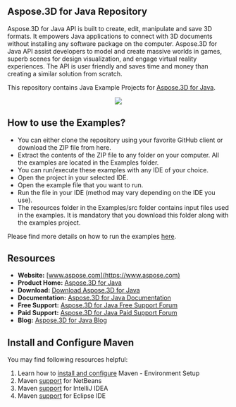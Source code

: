 ## Aspose.3D for Java Repository

Aspose.3D for Java API is built to create, edit, manipulate and save 3D formats. It empowers Java applications to connect with 3D documents without installing any software package on the computer. Aspose.3D for Java API assist developers to model and create massive worlds in games, superb scenes for design visualization, and engage virtual reality experiences. The API is user friendly and saves time and money than creating a similar solution from scratch.

This repository contains Java Example Projects for [Aspose.3D for Java](https://products.aspose.com/3d/java).
<p align="center">
  <a title="Download Examples ZIP" href="https://github.com/aspose-3d/Aspose.3D-for-Java/archive/master.zip">
	<img src="https://raw.github.com/AsposeExamples/java-examples-dashboard/master/images/downloadZip-Button-Large.png" />
  </a>
</p>

## How to use the Examples?

+ You can either clone the repository using your favorite GitHub client or download the ZIP file from here.
+ Extract the contents of the ZIP file to any folder on your computer. All the examples are located in the Examples folder.
+ You can run/execute these examples with any IDE of your choice.
+ Open the project in your selected IDE.
+ Open the example file that you want to run.
+ Run the file in your IDE (method may vary depending on the IDE you use).
+ The resources folder in the Examples/src folder contains input files used in the examples. It is mandatory that you download this folder along with the examples project.

Please find more details on how to run the examples [here](https://docs.aspose.com/display/3djava/How+to+Run+the+Examples).

## Resources

+ **Website:** [www.aspose.com](https://www.aspose.com)
+ **Product Home:** [Aspose.3D for Java](https://products.aspose.com/3d/java)
+ **Download:** [Download Aspose.3D for Java](https://repository.aspose.com/webapp/#/artifacts/browse/tree/General/repo/com/aspose/aspose-3d)
+ **Documentation:** [Aspose.3D for Java Documentation](https://docs.aspose.com/display/3djava/Home)
+ **Free Support:** [Aspose.3D for Java Free Support Forum](https://forum.aspose.com/c/3d)
+ **Paid Support:** [Aspose.3D for Java Paid Support Forum](https://helpdesk.aspose.com/)
+ **Blog:** [Aspose.3D for Java Blog](https://blog.aspose.com/category/aspose-products/aspose-3d-product-family/)

## Install and Configure Maven

You may find following resources helpful:

1. Learn how to <a href="http://www.tutorialspoint.com/maven/maven_environment_setup.htm">install and configure</a> Maven - Environment Setup
2. Maven <a href="http://www.tutorialspoint.com/maven/maven_netbeans.htm">support</a> for NetBeans
3. Maven <a href="http://www.tutorialspoint.com/maven/maven_intellij_idea.htm">support</a> for IntelliJ IDEA
4. Maven <a href="http://www.tutorialspoint.com/maven/maven_eclispe_ide.htm">support</a> for Eclipse IDE
